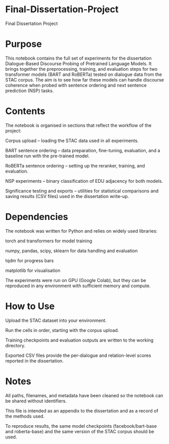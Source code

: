 # Final-Dissertation-Project
Final Dissertation Project

# Purpose

This notebook contains the full set of experiments for the dissertation Dialogue-Based Discourse Probing of Pretrained Language Models. It brings together the preprocessing, training, and evaluation steps for two transformer models (BART and RoBERTa) tested on dialogue data from the STAC corpus. The aim is to see how far these models can handle discourse coherence when probed with sentence ordering and next sentence prediction (NSP) tasks.

# Contents

The notebook is organised in sections that reflect the workflow of the project:

Corpus upload – loading the STAC data used in all experiments.

BART sentence ordering – data preparation, fine-tuning, evaluation, and a baseline run with the pre-trained model.

RoBERTa sentence ordering – setting up the reranker, training, and evaluation.

NSP experiments – binary classification of EDU adjacency for both models.

Significance testing and exports – utilities for statistical comparisons and saving results (CSV files) used in the dissertation write-up.

# Dependencies

The notebook was written for Python and relies on widely used libraries:

torch and transformers for model training

numpy, pandas, scipy, sklearn for data handling and evaluation

tqdm for progress bars

matplotlib for visualisation

The experiments were run on GPU (Google Colab), but they can be reproduced in any environment with sufficient memory and compute.

# How to Use

Upload the STAC dataset into your environment.

Run the cells in order, starting with the corpus upload.

Training checkpoints and evaluation outputs are written to the working directory.

Exported CSV files provide the per-dialogue and relation-level scores reported in the dissertation.

# Notes

All paths, filenames, and metadata have been cleaned so the notebook can be shared without identifiers.

This file is intended as an appendix to the dissertation and as a record of the methods used.

To reproduce results, the same model checkpoints (facebook/bart-base and roberta-base) and the same version of the STAC corpus should be used.
